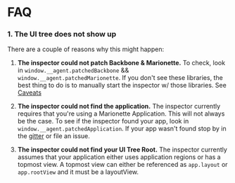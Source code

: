 # FAQ


### 1. The UI tree does not show up

There are a couple of reasons why this might happen:
1. **The inspector could not patch Backbone & Marionette.** To check, look in `window.__agent.patchedBackbone` && `window.__agent.patchedMarionette`. If you don't see these libraries, the best thing to do is to manually start the inspector w/ those libraries. See [Caveats](https://github.com/marionettejs/marionette.inspector#caveats)

2. **The inspector could not find the application.** The inspector currently requires that you're using a Marionette Application. This will not always be the case. To see if the inspector found your app, look in `window.__agent.patchedApplication`. If your app wasn't found stop by in the [gitter](https://gitter.im/marionettejs/marionette.inspector) or file an issue.

3. **The inspector could not find your UI Tree Root.** The inspector currently assumes that your application either uses application regions or has a topmost view. A topmost view can either be referenced as `app.layout` or `app.rootView` and it must be a layoutView.

